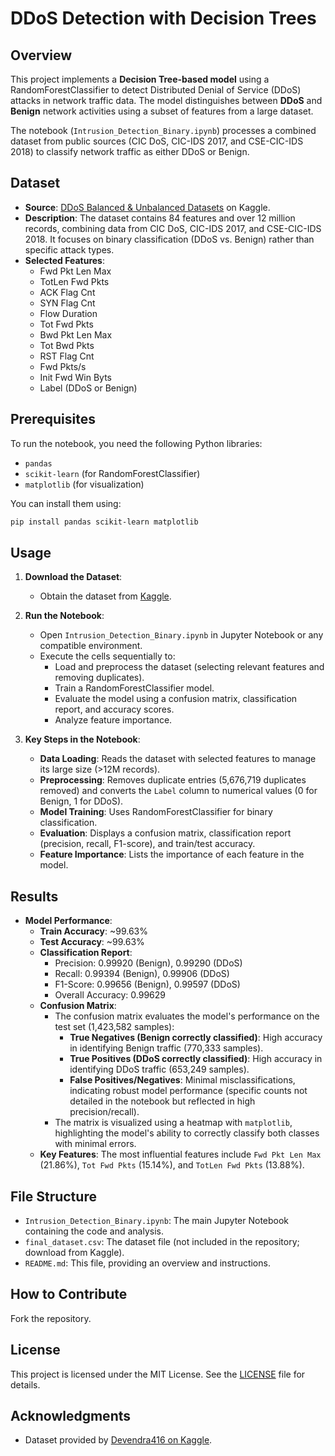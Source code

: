 # DDoS Detection with Decision Trees

## Overview
This project implements a **Decision Tree-based model** using a RandomForestClassifier to detect Distributed Denial of Service (DDoS) attacks in network traffic data. The model distinguishes between **DDoS** and **Benign** network activities using a subset of features from a large dataset.

The notebook (`Intrusion_Detection_Binary.ipynb`) processes a combined dataset from public sources (CIC DoS, CIC-IDS 2017, and CSE-CIC-IDS 2018) to classify network traffic as either DDoS or Benign.

## Dataset
- **Source**: [DDoS Balanced & Unbalanced Datasets](https://www.kaggle.com/datasets/devendra416/ddos-datasets) on Kaggle.
- **Description**: The dataset contains 84 features and over 12 million records, combining data from CIC DoS, CIC-IDS 2017, and CSE-CIC-IDS 2018. It focuses on binary classification (DDoS vs. Benign) rather than specific attack types.
- **Selected Features**:
  - Fwd Pkt Len Max
  - TotLen Fwd Pkts
  - ACK Flag Cnt
  - SYN Flag Cnt
  - Flow Duration
  - Tot Fwd Pkts
  - Bwd Pkt Len Max
  - Tot Bwd Pkts
  - RST Flag Cnt
  - Fwd Pkts/s
  - Init Fwd Win Byts
  - Label (DDoS or Benign)

## Prerequisites
To run the notebook, you need the following Python libraries:
- `pandas`
- `scikit-learn` (for RandomForestClassifier)
- `matplotlib` (for visualization)

You can install them using:
```bash
pip install pandas scikit-learn matplotlib
```

## Usage
1. **Download the Dataset**:
   - Obtain the dataset from [Kaggle](https://www.kaggle.com/datasets/devendra416/ddos-datasets).

2. **Run the Notebook**:
   - Open `Intrusion_Detection_Binary.ipynb` in Jupyter Notebook or any compatible environment.
   - Execute the cells sequentially to:
     - Load and preprocess the dataset (selecting relevant features and removing duplicates).
     - Train a RandomForestClassifier model.
     - Evaluate the model using a confusion matrix, classification report, and accuracy scores.
     - Analyze feature importance.

3. **Key Steps in the Notebook**:
   - **Data Loading**: Reads the dataset with selected features to manage its large size (>12M records).
   - **Preprocessing**: Removes duplicate entries (5,676,719 duplicates removed) and converts the `Label` column to numerical values (0 for Benign, 1 for DDoS).
   - **Model Training**: Uses RandomForestClassifier for binary classification.
   - **Evaluation**: Displays a confusion matrix, classification report (precision, recall, F1-score), and train/test accuracy.
   - **Feature Importance**: Lists the importance of each feature in the model.

## Results
- **Model Performance**:
  - **Train Accuracy**: ~99.63%
  - **Test Accuracy**: ~99.63%
  - **Classification Report**:
    - Precision: 0.99920 (Benign), 0.99290 (DDoS)
    - Recall: 0.99394 (Benign), 0.99906 (DDoS)
    - F1-Score: 0.99656 (Benign), 0.99597 (DDoS)
    - Overall Accuracy: 0.99629
  - **Confusion Matrix**:
    - The confusion matrix evaluates the model's performance on the test set (1,423,582 samples):
      - **True Negatives (Benign correctly classified)**: High accuracy in identifying Benign traffic (770,333 samples).
      - **True Positives (DDoS correctly classified)**: High accuracy in identifying DDoS traffic (653,249 samples).
      - **False Positives/Negatives**: Minimal misclassifications, indicating robust model performance (specific counts not detailed in the notebook but reflected in high precision/recall).
    - The matrix is visualized using a heatmap with `matplotlib`, highlighting the model's ability to correctly classify both classes with minimal errors.
  - **Key Features**: The most influential features include `Fwd Pkt Len Max` (21.86%), `Tot Fwd Pkts` (15.14%), and `TotLen Fwd Pkts` (13.88%).

## File Structure
- `Intrusion_Detection_Binary.ipynb`: The main Jupyter Notebook containing the code and analysis.
- `final_dataset.csv`: The dataset file (not included in the repository; download from Kaggle).
- `README.md`: This file, providing an overview and instructions.

## How to Contribute
Fork the repository.


## License
This project is licensed under the MIT License. See the [LICENSE](LICENSE) file for details.

## Acknowledgments
- Dataset provided by [Devendra416 on Kaggle](https://www.kaggle.com/datasets/devendra416/ddos-datasets).
